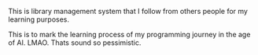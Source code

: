 This is library management system that I follow from others people for my learning purposes.

This is to mark the learning process of my programming journey in the age of AI. LMAO. Thats sound so pessimistic.
